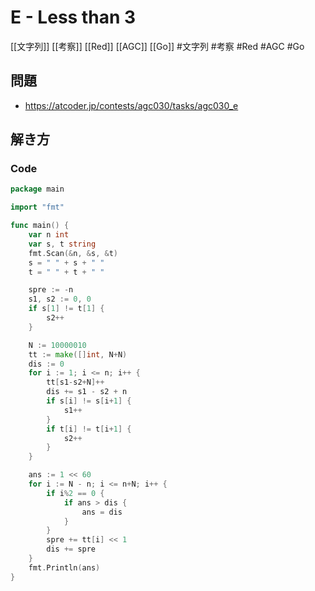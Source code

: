 # E - Less than 3
[[文字列]] [[考察]] [[Red]] [[AGC]] [[Go]]
#文字列 #考察 #Red #AGC #Go 

## 問題
- https://atcoder.jp/contests/agc030/tasks/agc030_e

## 解き方
### Code
```go
package main

import "fmt"

func main() {
	var n int
	var s, t string
	fmt.Scan(&n, &s, &t)
	s = " " + s + " "
	t = " " + t + " "

	spre := -n
	s1, s2 := 0, 0
	if s[1] != t[1] {
		s2++
	}

	N := 10000010
	tt := make([]int, N+N)
	dis := 0
	for i := 1; i <= n; i++ {
		tt[s1-s2+N]++
		dis += s1 - s2 + n
		if s[i] != s[i+1] {
			s1++
		}
		if t[i] != t[i+1] {
			s2++
		}
	}

	ans := 1 << 60
	for i := N - n; i <= n+N; i++ {
		if i%2 == 0 {
			if ans > dis {
				ans = dis
			}
		}
		spre += tt[i] << 1
		dis += spre
	}
	fmt.Println(ans)
}
```
